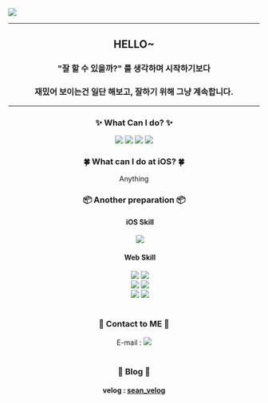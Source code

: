 <img src="https://capsule-render.vercel.app/api?type=waving&color=timeAuto&height=200&section=header&text=Sean's%20Library&fontSize=50" />

---
## <div align=center>HELLO~</div>
### <div align=center>"잘 할 수 있을까?" 를 생각하며 시작하기보다</div>
### <div align=center>재밌어 보이는건 일단 해보고, 잘하기 위해 그냥 계속합니다.</div>
---
 
  ### <div align=center>✨ What Can I do? ✨</div>
<div align=center>
<img src="https://img.shields.io/badge/Swift-F05138?style=flat&logo=Swift&logoColor=white">
<img src="https://img.shields.io/badge/-Objective--C-lightgrey">
<img src="https://img.shields.io/badge/Arduino-00979D?style=flat&logo=Arduino&logoColor=white">
<img src="https://img.shields.io/badge/Python-3776AB?style=flat&logo=Python&logoColor=white">
 
</div>

### <div align=center>🍀 What can I do at iOS? 🍀</div>
<div align=center>
Anything
<!--
|💡 Available 💡|📖 Studying 📖|
|:-------------:|:-------------:|
|UIKit|Naver Service|
|SnapKit|FireBase|
|Alamofire|RxSwift|
|Realm||
-->
</div>

### <div align=center>📦 Another preparation 📦</div>
<div align=center>
 <ul>
  
  #### iOS Skill
  <img src="https://img.shields.io/badge/SwiftUI-143059?style=flat&logo=Swift&logoColor=white"><br>
  
  #### Web Skill
  <img src="https://img.shields.io/badge/HTML5-E34F26?style=flat&logo=HTML5&logoColor=white">
  <img src="https://img.shields.io/badge/CSS3-1572B6?style=flat&logo=CSS3&logoColor=white"><br>
  
  <img src="https://img.shields.io/badge/JavaScript-F7DF1E?style=flat&logo=JavaScript&logoColor=white">
  <img src="https://img.shields.io/badge/TypeScript-3178C6?style=flat&logo=TypeScript&logoColor=white"><br>

  <img src="https://img.shields.io/badge/Node.js-339933?style=flat&logo=Node.js&logoColor=white">
  <img src="https://img.shields.io/badge/React-61DAFB?style=flat&logo=React&logoColor=white"><br><br>
 
<!-- <img src="https://img.shields.io/badge/Flutter-02569B?style=flat&logo=Flutter&logoColor=white"> -->
 </ul>

</div>

  ### <div align=center>📮 Contact to ME 📮</div>


<div align=center>E-mail : <a href="mailto:ksg3452@gmail.com"><img src="https://img.shields.io/badge/Gmail-EA4335?style=flat&logo=Gmail&logoColor=white"></a></div><br>

### <div align = center> 📒 Blog 📒 </div>
#### <div align=center> velog : <a href="https://velog.io/@sean_kk">sean_velog</a></div><br>

### 
<!-- <div align=center>Profile : <a href ="https://www.notion.so/iOS-Developer-Profile-7e3ef91f50544c249360770ff92ea2e6"><img src="https://img.shields.io/badge/Notion-000000?style=flat&logo=Notion&logoColor=white"></a></div> -->
